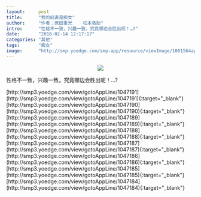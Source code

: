 ```yaml
---
layout:     post
title:      "我的前妻是痴女"
author:     "作者：原田重光    松本救助"
intro:      "性格不一致，兴趣一致，究竟哪边会胜出呢！…?"
date:       "2018-02-14 12:17:17"
categories: "其他"
tags:       "痴女"
image:      "http://smp.yoedge.com/smp-app/resource/viewImage/1001564appline.png"
---
```

<div style="text-align: center">
<p><img src="http://smp.yoedge.com/smp-app/resource/viewImage/1001564appline.png"/></p>
</div>
<p class="post-meta">
<span>性格不一致，兴趣一致，究竟哪边会胜出呢！…?</span>
</p>
[http://smp3.yoedge.com/view/gotoAppLine/1047191](http://smp3.yoedge.com/view/gotoAppLine/1047191){:target="_blank"}
[http://smp3.yoedge.com/view/gotoAppLine/1047190](http://smp3.yoedge.com/view/gotoAppLine/1047190){:target="_blank"}
[http://smp3.yoedge.com/view/gotoAppLine/1047189](http://smp3.yoedge.com/view/gotoAppLine/1047189){:target="_blank"}
[http://smp3.yoedge.com/view/gotoAppLine/1047188](http://smp3.yoedge.com/view/gotoAppLine/1047188){:target="_blank"}
[http://smp3.yoedge.com/view/gotoAppLine/1047187](http://smp3.yoedge.com/view/gotoAppLine/1047187){:target="_blank"}
[http://smp3.yoedge.com/view/gotoAppLine/1047186](http://smp3.yoedge.com/view/gotoAppLine/1047186){:target="_blank"}
[http://smp3.yoedge.com/view/gotoAppLine/1047185](http://smp3.yoedge.com/view/gotoAppLine/1047185){:target="_blank"}
[http://smp3.yoedge.com/view/gotoAppLine/1047184](http://smp3.yoedge.com/view/gotoAppLine/1047184){:target="_blank"}


